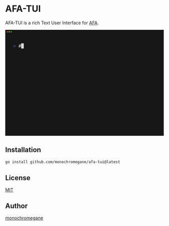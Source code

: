 # AFA-TUI

AFA-TUI is a rich Text User Interface for [AFA](https://github.com/monochromegane.com/afa).

![Chat](examples/chat.gif)

## Installation

```sh
go install github.com/monochromegane/afa-tui@latest
```

## License

[MIT](https://github.com/monochromegane/afa-tui/blob/master/LICENSE)

## Author

[monochromegane](https://github.com/monochromegane)
